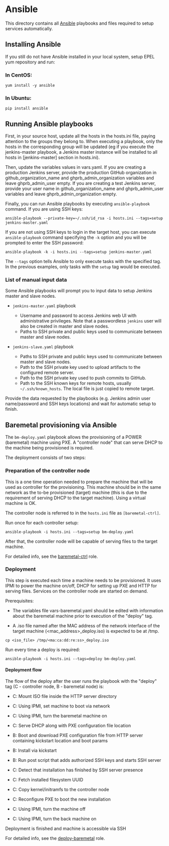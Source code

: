 # Ansible

This directory contains all [Ansible](http://docs.ansible.com/) playbooks and
files required to setup services automatically.

## Installing Ansible

If you still do not have Ansible installed in your local system, setup EPEL yum
repository and run:

### In CentOS:
`yum install -y ansible`

### In Ubuntu:
`pip install ansible`

## Running Ansible playbooks

First, in your source host, update all the hosts in the hosts.ini file, paying attention to the groups they belong to.
When executing a playbook, only the hosts in the corresponding group will be updated (eg if you
execute the jenkins-master playbook, a Jenkins master instance will be installed to all
hosts in [jenkins-master] section in hosts.ini).

Then, update the variables values in vars.yaml. If you are creating a production
Jenkins server, provide the production GitHub organization in github_organization_name
and ghprb_admin_organization variables and leave ghprb_admin_user empty. If you
are creating a test Jenkins server, provide your user name in github_organization_name
and ghprb_admin_user variables and leave ghprb_admin_organization empty.

Finally, you can run Ansible playbooks by executing `ansible-playbook` command.
If you are using SSH keys:

`ansible-playbook --private-key=~/.ssh/id_rsa -i hosts.ini --tags=setup
                  jenkins-master.yaml`

If you are not using SSH keys to login in the target host, you can execute
`ansible-playbook` command specifying the `-k` option and you will be prompted
to enter the SSH password:

`ansible-playbook -k -i hosts.ini --tags=setup
                  jenkins-master.yaml`

The `--tags` option tells Ansible to only execute tasks with the specified tag.
In the previous examples, only tasks with the `setup` tag would be executed.

### List of manual input data

Some Ansible playbooks will prompt you to input data to setup Jenkins master and slave nodes.

- `jenkins-master.yaml` playbook

	- Username and password to access Jenkins web UI with administrative privileges. Note that
a passwordless `jenkins` user will also be created in master and slave nodes.
	- Paths to SSH private and public keys used to communicate between master and slave nodes.

- `jenkins-slave.yaml` playbook

	- Paths to SSH private and public keys used to communicate between master and slave nodes.
	- Path to the SSH private key used to upload 
artifacts to the configured remote server.
	- Path to the SSH private key used to push commits to GitHub.
	- Path to the SSH known keys for remote hosts, usually `~/.ssh/known_hosts`. 
The local file is just copied to remote target.

Provide the data requested by the playbooks (e.g. Jenkins admin user name/password
and SSH keys locations) and wait for automatic setup to finish.

## Baremetal provisioning via Ansible

The `bm-deploy.yaml` playbook allows the provisioning of a POWER
(baremetal) machine using PXE. A "controller node" that can serve DHCP
to the machine being provisioned is required.

The deployment consists of two steps:

### Preparation of the controller node

This is a one time operation needed to prepare the machine that will
be used as controller for the provisioning. This machine should be in
the same network as the to-be provisioned (target) machine (this is
due to the requirement of serving DHCP to the target machine). Using a
virtual machine is OK.

The controller node is referred to in the `hosts.ini` file as
`[baremetal-ctrl]`.

Run once for each controller setup:
 ```
 ansible-playbook -i hosts.ini --tags=setup bm-deploy.yaml
 ```

After that, the controller node will be capable of serving files to
the target machine.

For detailed info, see the [baremetal-ctrl](roles/baremetal-ctrl) role.

### Deployment

This step is executed each time a machine needs to be provisioned. It
uses IPMI to power the machine on/off, DHCP for setting up PXE and
HTTP for serving files. Services on the controller node are started on
demand.

Prerequisites:

 - The variables file vars-baremetal.yaml should be edited with
information about the baremetal machine prior to execution of the
"deploy" tag.

 - A .iso file named after the MAC address of the network interface of
the target machine (<mac_address>_deploy.iso) is expected to be at
/tmp.

 ```
 cp <iso_file> /tmp/<ma:ca:dd:re:ss>_deploy.iso
 ```

Run every time a deploy is required:
 ```
 ansible-playbook -i hosts.ini --tags=deploy bm-deploy.yaml
 ```

#### Deployment flow

The flow of the deploy after the user runs the playbook with the
"deploy" tag (C - controller node, B - baremetal node) is:

- C: Mount ISO file inside the HTTP server directory
- C: Using IPMI, set machine to boot via network
- C: Using IPMI, turn the baremetal machine on
- C: Serve DHCP along with PXE configuration file location


- B: Boot and download PXE configuration file from HTTP server containing kickstart location and boot params
- B: Install via kickstart
- B: Run post script that adds authorized SSH keys and starts SSH server
- C: Detect that installation has finished by SSH server presence
- C: Fetch installed filesystem UUID
- C: Copy kernel/initramfs to the controller node
- C: Reconfigure PXE to boot the new installation


- C: Using IPMI, turn the machine off
- C: Using IPMI, turn the back machine on

Deployment is finished and machine is accessible via SSH

For detailed info, see the [deploy-baremetal](roles/deploy-baremetal) role.